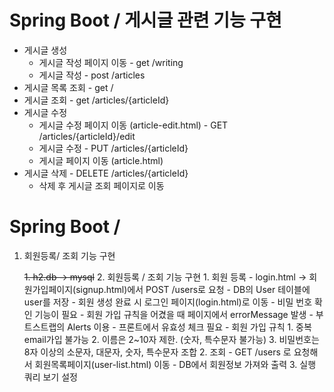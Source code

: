# Spring Boot / 게시글 관련 기능 구현

* 게시글 생성
    * 게시글 작성 페이지 이동 - get /writing
    * 게시글 작성 - post /articles
* 게시글 목록 조회 - get /
* 게시글 조회 - get /articles/{articleId}
* 게시글 수정
    * 게시글 수정 페이지 이동 (article-edit.html) - GET /articles/{articleId}/edit
    * 게시글 수정 - PUT /articles/{articleId}
    * 게시글 페이지 이동 (article.html)
* 게시글 삭제 - DELETE /articles/{articleId} 
    * 삭제 후 게시글 조회 페이지로 이동
    
# Spring Boot / 

1. 회원등록/ 조회 기능 구현

    ~~1. h2.db -> mysql~~
    2. 회원등록 / 조회 기능 구현
        1. 회원 등록
            - login.html -> 회원가입페이지(signup.html)에서 POST /users로 요청
            - DB의 User 테이블에 user를 저장
            - 회원 생성 완료 시 로그인 페이지(login.html)로 이동
             - 비밀 번호 확인 기능이 필요
             - 회원 가입 규칙을 어겼을 때 페이지에서 errorMessage 발생
                - 부트스트랩의 Alerts 이용
                - 프론트에서 유효성 체크 필요
            - 회원 가입 규칙
                1. 중복 email가입 불가능
                2. 이름은 2~10자 제한. (숫자, 특수문자 불가능)
                3. 비밀번호는 8자 이상의 소문자, 대문자, 숫자, 특수문자 조합
        2. 조회
            - GET /users 로 요청해서 회원목록페이지(user-list.html) 이동
            - DB에서 회원정보 가져와 출력 
    3. 실행 쿼리 보기 설정
